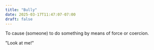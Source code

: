 ```yaml
---
title: "Bully"
date: 2025-03-17T11:47:07-07:00
draft: false
---
```


To cause (someone) to do something by means of force or coercion.

"Look at me!"


